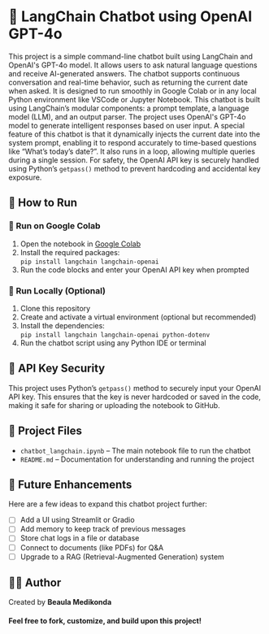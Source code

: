 # 🧠 LangChain Chatbot using OpenAI GPT-4o  
This project is a simple command-line chatbot built using LangChain and OpenAI's GPT-4o model. It allows users to ask natural language questions and receive AI-generated answers. The chatbot supports continuous conversation and real-time behavior, such as returning the current date when asked. It is designed to run smoothly in Google Colab or in any local Python environment like VSCode or Jupyter Notebook. This chatbot is built using LangChain’s modular components: a prompt template, a language model (LLM), and an output parser. The project uses OpenAI's GPT-4o model to generate intelligent responses based on user input. A special feature of this chatbot is that it dynamically injects the current date into the system prompt, enabling it to respond accurately to time-based questions like “What’s today’s date?”. It also runs in a loop, allowing multiple queries during a single session. For safety, the OpenAI API key is securely handled using Python’s `getpass()` method to prevent hardcoding and accidental key exposure.  
## 🚀 How to Run  
### 🔹 Run on Google Colab  
1. Open the notebook in [Google Colab](https://colab.research.google.com)  
2. Install the required packages:  
   `pip install langchain langchain-openai`  
3. Run the code blocks and enter your OpenAI API key when prompted  
### 🔹 Run Locally (Optional)  
1. Clone this repository  
2. Create and activate a virtual environment (optional but recommended)  
3. Install the dependencies:  
   `pip install langchain langchain-openai python-dotenv`  
4. Run the chatbot script using any Python IDE or terminal  
## 🔐 API Key Security  
This project uses Python’s `getpass()` method to securely input your OpenAI API key. This ensures that the key is never hardcoded or saved in the code, making it safe for sharing or uploading the notebook to GitHub.  
## 📁 Project Files  
- `chatbot_langchain.ipynb` – The main notebook file to run the chatbot  
- `README.md` – Documentation for understanding and running the project  
## 🔮 Future Enhancements  
Here are a few ideas to expand this chatbot project further:  
- [ ] Add a UI using Streamlit or Gradio  
- [ ] Add memory to keep track of previous messages  
- [ ] Store chat logs in a file or database
- [ ] Connect to documents (like PDFs) for Q&A
- [ ] Upgrade to a RAG (Retrieval-Augmented Generation) system 

## 👩‍💻 Author  
Created by **Beaula Medikonda**
#### Feel free to fork, customize, and build upon this project!
